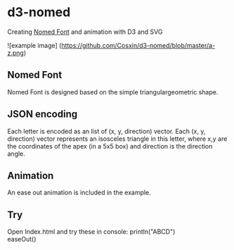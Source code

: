 # d3-nomed
Creating [Nomed Font](https://www.behance.net/gallery/2459957/Nomed-Font) and animation with D3 and SVG

![example image]
(https://github.com/Cosxin/d3-nomed/blob/master/a-z.png)
## Nomed Font
Nomed Font is designed based on the simple triangulargeometric shape.

## JSON encoding
Each letter is encoded as an list of (x, y, direction) vector.
Each (x, y, direction) vector represents an isosceles triangle in this letter, where x,y are the coordinates of the apex (in a 5x5 box) and direction is the direction angle.

## Animation
An ease out animation is included in the example.

## Try
Open Index.html and try these in console:
println("ABCD")  
easeOut()
